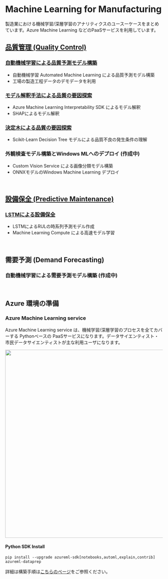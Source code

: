 # Machine Learning for Manufacturing #

製造業における機械学習/深層学習のアナリティクスのユースーケースをまとめています。Azure Machine Learning などのPaaSサービスを利用しています。


## [品質管理 (Quality Control)](./Quality-Control) ##
### [**自動機械学習による品質予測モデル構築**](./Quality-Control/Quality-Prediction)
- 自動機械学習 Automated Machine Learning による品質予測モデル構築
- 工場の製造工程データのデモデータを利用

### [**モデル解釈手法による品質の要因探索**](./Quality-Control/Root-Cause-Analysis-Explainability)
- Azure Machine Learning Interpretability SDK によるモデル解釈
- SHAPによるモデル解釈

### [**決定木による品質の要因探索**](./Quality-Control/Statistics-approach)
- Scikit-Learn Decision Tree モデルによる品質不良の発生条件の理解

### 外観検査モデル構築とWindows MLへのデプロイ (作成中)
- Custom Vision Service による画像分類モデル構築
- ONNXモデルのWindows Machine Learning デプロイ

<br/>

## [設備保全 (Predictive Maintenance)](./Predictive-Maintenance) ##
### [**LSTMによる設備保全**](./Predictive-Maintenance/Predict-RUL-lstm-remote)
- LSTMによるRULの時系列予測モデル作成
- Machine Learning Compute による高速モデル学習

<br/>

## 需要予測 (Demand Forecasting) ##
### 自動機械学習による需要予測モデル構築 (作成中)

<br/>

## Azure 環境の準備

### Azure Machine Learning service 
Azure Machine Learning service は、機械学習/深層学習のプロセスを全てカバーする Pythonベースの PaaSサービスになります。データサイエンティスト・市民データサイエンティストが主な利用ユーザになります。

<img src="https://docs.microsoft.com/en-us/azure/machine-learning/service/media/overview-what-is-azure-ml/aml.png" width = "600">    
  
#### Python SDK Install
```
pip install --upgrade azureml-sdk[notebooks,automl,explain,contrib] azureml-dataprep
```

詳細は構築手順は[こちらのページ](./Setup-AMLservice.md)をご参照ください。